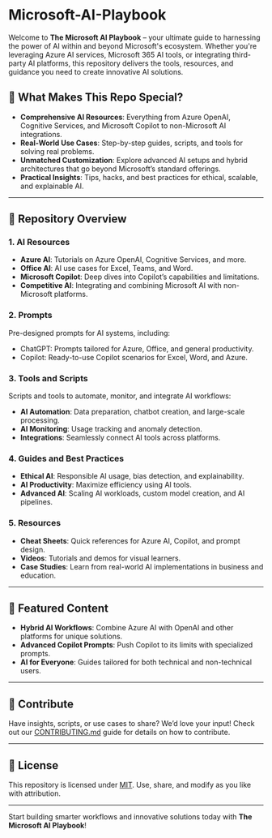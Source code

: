 # Microsoft-AI-Playbook


Welcome to **The Microsoft AI Playbook** – your ultimate guide to harnessing the power of AI within and beyond Microsoft's ecosystem. Whether you're leveraging Azure AI services, Microsoft 365 AI tools, or integrating third-party AI platforms, this repository delivers the tools, resources, and guidance you need to create innovative AI solutions.

## 🚀 What Makes This Repo Special?

- **Comprehensive AI Resources**: Everything from Azure OpenAI, Cognitive Services, and Microsoft Copilot to non-Microsoft AI integrations.
- **Real-World Use Cases**: Step-by-step guides, scripts, and tools for solving real problems.
- **Unmatched Customization**: Explore advanced AI setups and hybrid architectures that go beyond Microsoft’s standard offerings.
- **Practical Insights**: Tips, hacks, and best practices for ethical, scalable, and explainable AI.

---

## 📂 Repository Overview

### 1. **AI Resources**
- **Azure AI**: Tutorials on Azure OpenAI, Cognitive Services, and more.
- **Office AI**: AI use cases for Excel, Teams, and Word.
- **Microsoft Copilot**: Deep dives into Copilot’s capabilities and limitations.
- **Competitive AI**: Integrating and combining Microsoft AI with non-Microsoft platforms.

### 2. **Prompts**
Pre-designed prompts for AI systems, including:
- ChatGPT: Prompts tailored for Azure, Office, and general productivity.
- Copilot: Ready-to-use Copilot scenarios for Excel, Word, and Azure.

### 3. **Tools and Scripts**
Scripts and tools to automate, monitor, and integrate AI workflows:
- **AI Automation**: Data preparation, chatbot creation, and large-scale processing.
- **AI Monitoring**: Usage tracking and anomaly detection.
- **Integrations**: Seamlessly connect AI tools across platforms.

### 4. **Guides and Best Practices**
- **Ethical AI**: Responsible AI usage, bias detection, and explainability.
- **AI Productivity**: Maximize efficiency using AI tools.
- **Advanced AI**: Scaling AI workloads, custom model creation, and AI pipelines.

### 5. **Resources**
- **Cheat Sheets**: Quick references for Azure AI, Copilot, and prompt design.
- **Videos**: Tutorials and demos for visual learners.
- **Case Studies**: Learn from real-world AI implementations in business and education.

---

## 🌟 Featured Content

- **Hybrid AI Workflows**: Combine Azure AI with OpenAI and other platforms for unique solutions.
- **Advanced Copilot Prompts**: Push Copilot to its limits with specialized prompts.
- **AI for Everyone**: Guides tailored for both technical and non-technical users.

---

## 🤝 Contribute

Have insights, scripts, or use cases to share? We’d love your input! Check out our [CONTRIBUTING.md](CONTRIBUTING.md) guide for details on how to contribute.

---

## 📜 License

This repository is licensed under [MIT](LICENSE). Use, share, and modify as you like with attribution.

---

Start building smarter workflows and innovative solutions today with **The Microsoft AI Playbook**!
